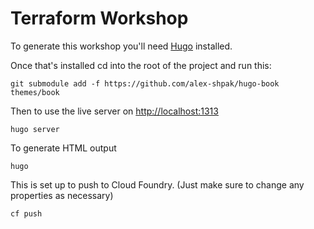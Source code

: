 # Terraform Workshop

To generate this workshop you'll need [Hugo](https://gohugo.io/) installed. 

Once that's installed cd into the root of the project and run this:

```
git submodule add -f https://github.com/alex-shpak/hugo-book themes/book 
```

Then to use the live server on [http://localhost:1313](http://localhost:1313)
```
hugo server
```

To generate HTML output
```
hugo
```

This is set up to push to Cloud Foundry. (Just make sure to change any properties as necessary)
```
cf push
```

